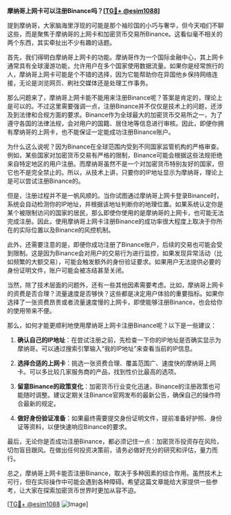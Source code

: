 **摩纳哥上网卡可以注册Binance吗？[[TG💪+ @esim1088](https://t.me/s/esim1088)]**

提到摩纳哥，大家脑海里浮现的可能是那个袖珍国的小巧与奢华，但今天咱们不聊这些，而是聚焦于摩纳哥的上网卡和加密货币交易所Binance。这看似毫不相关的两个东西，其实牵扯出不少有趣的话题。

首先，我们得明白摩纳哥上网卡的功能。摩纳哥作为一个国际金融中心，其上网卡通常具有全球漫游功能，允许用户在多个国家使用数据流量。如果你是经常旅行的人，摩纳哥上网卡可能是个不错的选择，因为它能帮助你在异国他乡保持网络连接，无论是浏览网页、刷社交媒体还是处理工作事务。

那么问题来了，摩纳哥上网卡能不能用来注册Binance呢？答案是肯定的，理论上是可以的。不过这里需要强调一点，注册Binance并不仅仅是技术上的问题，还涉及到法律和合规方面的要求。Binance作为全球最大的加密货币交易所之一，为了遵守各国的法律法规，会对用户的国籍、居住地等信息进行审核。因此，即便你拥有摩纳哥的上网卡，也不能保证一定能成功注册Binance账户。

为什么这么说呢？因为Binance在全球范围内受到不同国家监管机构的严格审查。例如，某些国家对加密货币交易有严格的限制，Binance可能会根据这些法规拒绝来自特定地区的用户注册。而摩纳哥虽然不是一个对加密货币特别友好的国家，但它也不是完全禁止的。所以，从技术上讲，只要你的IP地址显示为摩纳哥，理论上是可以尝试注册Binance的。

但是，注册过程并不是一帆风顺的。当你试图通过摩纳哥上网卡登录Binance时，系统会自动检测你的IP地址，并根据该地址判断你的地理位置。如果系统认定你是某个被限制访问的国家的居民，那么即使你使用的是摩纳哥的上网卡，也可能无法完成注册。因此，使用摩纳哥上网卡注册Binance的成功率很大程度上取决于你所在的实际位置以及Binance的风控机制。

此外，还需要注意的是，即便你成功注册了Binance账户，后续的交易也可能会受到限制。这是因为Binance会对用户的交易行为进行监控，如果发现异常活动（比如频繁的大额交易），可能会触发额外的身份验证要求。如果用户无法提供必要的身份证明文件，账户可能会被冻结甚至关闭。

当然，除了技术层面的问题外，还有一些其他因素需要考虑。比如，摩纳哥上网卡的资费是否合理？流量速度是否够快？这些都是决定用户体验的重要指标。如果你选择了一张资费昂贵或者流量速度慢的上网卡，即使能够注册Binance，也会给你的使用带来不便。

那么，如何才能更顺利地使用摩纳哥上网卡注册Binance呢？以下是一些建议：

1. **确认自己的IP地址**：在尝试注册之前，先检查一下你的IP地址是否确实显示为摩纳哥。可以通过搜索引擎输入“我的IP地址”来查看当前的IP信息。

2. **选择合适的上网卡**：挑选一张资费合理、覆盖范围广、速度快的摩纳哥上网卡。可以多比较几家服务商的产品，找到性价比最高的选项。

3. **留意Binance的政策变化**：加密货币行业变化迅速，Binance的注册政策也可能随时调整。建议定期关注Binance官网发布的最新公告，确保自己的操作符合最新的规定。

4. **做好身份验证准备**：如果最终需要提交身份证明文件，提前准备好护照、身份证等资料，以便快速响应Binance的要求。

最后，无论你是否成功注册Binance，都必须记住一点：加密货币投资存在风险，切勿盲目跟风。在做出任何投资决策前，请务必做好充分的研究和评估，量力而行。

总之，摩纳哥上网卡能否注册Binance，取决于多种因素的综合作用。虽然技术上可行，但在实际操作中可能会遇到各种障碍。希望这篇文章能给大家提供一些参考，让大家在探索加密货币世界时更加从容不迫。

[[TG💪+ @esim1088](https://t.me/s/esim1088) ![Image](https://i.postimg.cc/4NQfJmqS/Snipaste-2025-05-13-00-14-12.png)]